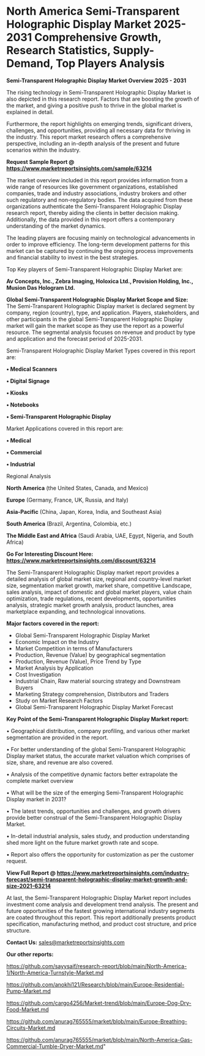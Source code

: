  # North America Semi-Transparent Holographic Display Market 2025-2031 Comprehensive Growth, Research Statistics, Supply-Demand,  Top Players Analysis

<Strong> Semi-Transparent Holographic Display Market Overview 2025 - 2031</strong>

The rising technology in Semi-Transparent Holographic Display Market is also depicted in this research report. Factors that are boosting the growth of the market, and giving a positive push to thrive in the global market is explained in detail.

Furthermore, the report highlights on emerging trends, significant drivers, challenges, and opportunities, providing all necessary data for thriving in the industry. This report market research offers a comprehensive perspective, including an in-depth analysis of the present and future scenarios within the industry.

<strong>Request Sample Report @ <a href=https://www.marketreportsinsights.com/sample/63214>https://www.marketreportsinsights.com/sample/63214</a></strong>

The market overview included in this report provides information from a wide range of resources like government organizations, established companies, trade and industry associations, industry brokers and other such regulatory and non-regulatory bodies. The data acquired from these organizations authenticate the Semi-Transparent Holographic Display research report, thereby aiding the clients in better decision making. Additionally, the data provided in this report offers a contemporary understanding of the market dynamics.

The leading players are focusing mainly on technological advancements in order to improve efficiency. The long-term development patterns for this market can be captured by continuing the ongoing process improvements and financial stability to invest in the best strategies.

Top Key players of Semi-Transparent Holographic Display Market are:

<strong>Av Concepts, Inc., Zebra Imaging, Holoxica Ltd., Provision Holding, Inc., Musion Das Hologram Ltd.</strong>

<strong><b>Global Semi-Transparent Holographic Display Market Scope and Size:</b></strong>
The Semi-Transparent Holographic Display market is declared segment by company, region (country), type, and application. Players, stakeholders, and other participants in the global Semi-Transparent Holographic Display market will gain the market scope as they use the report as a powerful resource. The segmental analysis focuses on revenue and product by type and application and the forecast period of 2025-2031.

Semi-Transparent Holographic Display Market Types covered in this report are:

<strong>• Medical Scanners

• Digital Signage

• Kiosks

• Notebooks

• Semi-Transparent Holographic Display</strong>

Market Applications covered in this report are:

<strong>• Medical

• Commercial

• Industrial</strong> 

Regional Analysis

<strong>North America</strong> (the United States, Canada, and Mexico)

<strong>Europe</strong> (Germany, France, UK, Russia, and Italy)

<strong>Asia-Pacific</strong> (China, Japan, Korea, India, and Southeast Asia)

<strong>South America</strong> (Brazil, Argentina, Colombia, etc.)

<strong>The Middle East and Africa</strong> (Saudi Arabia, UAE, Egypt, Nigeria, and South Africa)

<strong>Go For Interesting Discount Here: <a href=https://www.marketreportsinsights.com/discount/63214>https://www.marketreportsinsights.com/discount/63214</a></strong>

The Semi-Transparent Holographic Display market report provides a detailed analysis of global market size, regional and country-level market size, segmentation market growth, market share, competitive Landscape, sales analysis, impact of domestic and global market players, value chain optimization, trade regulations, recent developments, opportunities analysis, strategic market growth analysis, product launches, area marketplace expanding, and technological innovations.

<strong><b>Major factors covered in the report:</b></strong>
<ul>
  <li>Global Semi-Transparent Holographic Display Market </li>
  <li>Economic Impact on the Industry</li>
  <li>Market Competition in terms of Manufacturers</li>
  <li>Production, Revenue (Value) by geographical segmentation</li>
  <li>Production, Revenue (Value), Price Trend by Type</li>
  <li>Market Analysis by Application</li>
  <li>Cost Investigation</li>
  <li>Industrial Chain, Raw material sourcing strategy and Downstream Buyers</li>
  <li>Marketing Strategy comprehension, Distributors and Traders</li>
  <li>Study on Market Research Factors</li>
  <li>Global Semi-Transparent Holographic Display Market Forecast</li>
</ul>

<strong><b>Key Point of the Semi-Transparent Holographic Display Market report:</b></strong>

• Geographical distribution, company profiling, and various other market segmentation are provided in the report.

• For better understanding of the global Semi-Transparent Holographic Display market status, the accurate market valuation which comprises of size, share, and revenue are also covered.

• Analysis of the competitive dynamic factors better extrapolate the complete market overview

• What will be the size of the emerging Semi-Transparent Holographic Display market in 2031?

• The latest trends, opportunities and challenges, and growth drivers provide better construal of the Semi-Transparent Holographic Display Market.

• In-detail industrial analysis, sales study, and production understanding shed more light on the future market growth rate and scope.

• Report also offers the opportunity for customization as per the customer request.

<strong><b>View Full Report @ <a href=https://www.marketreportsinsights.com/industry-forecast/semi-transparent-holographic-display-market-growth-and-size-2021-63214>https://www.marketreportsinsights.com/industry-forecast/semi-transparent-holographic-display-market-growth-and-size-2021-63214</a></b></strong>


At last, the Semi-Transparent Holographic Display Market report includes investment come analysis and development trend analysis. The present and future opportunities of the fastest growing international industry segments are coated throughout this report. This report additionally presents product specification, manufacturing method, and product cost structure, and price structure.

<strong>Contact Us:</strong>
sales@marketreportsinsights.com

<strong>Our other reports:</strong>

<a href=https://github.com/sayysaif/research-report/blob/main/North-America-1/North-America-Turnstyle-Market.md>https://github.com/sayysaif/research-report/blob/main/North-America-1/North-America-Turnstyle-Market.md</a>

<a href=https://github.com/anokhi121/Research/blob/main/Europe-Residential-Pump-Market.md>https://github.com/anokhi121/Research/blob/main/Europe-Residential-Pump-Market.md</a>

<a href=https://github.com/cargo4256/Market-trend/blob/main/Europe-Dog-Dry-Food-Market.md>https://github.com/cargo4256/Market-trend/blob/main/Europe-Dog-Dry-Food-Market.md</a>

<a href=https://github.com/anurag765555/market/blob/main/Europe-Breathing-Circuits-Market.md>https://github.com/anurag765555/market/blob/main/Europe-Breathing-Circuits-Market.md</a>

<a href=https://github.com/anurag765555/market/blob/main/North-America-Gas-Commercial-Tumble-Dryer-Market.md>https://github.com/anurag765555/market/blob/main/North-America-Gas-Commercial-Tumble-Dryer-Market.md</a>"
